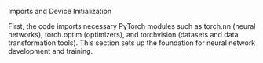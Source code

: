Imports and Device Initialization

First, the code imports necessary PyTorch modules such as torch.nn (neural networks), torch.optim (optimizers), and torchvision (datasets and data transformation tools). This section sets up the foundation for neural network development and training.
